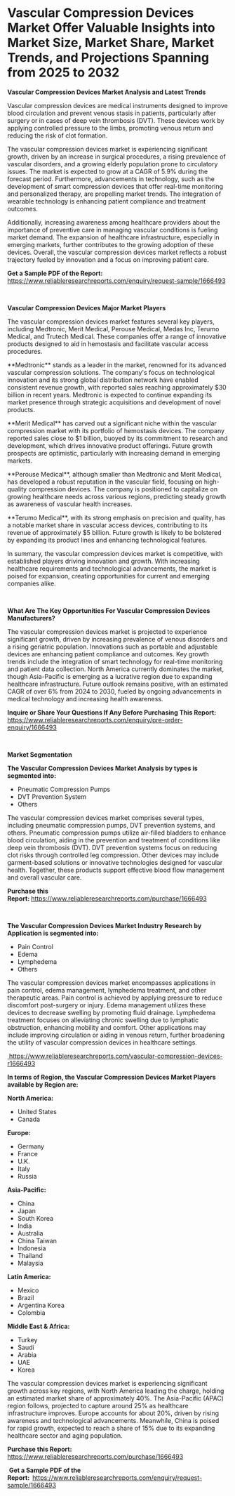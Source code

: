<p><h1>Vascular Compression Devices Market Offer Valuable Insights into Market Size, Market Share, Market Trends, and Projections Spanning from 2025 to 2032</h1></p><p><strong>Vascular Compression Devices Market Analysis and Latest Trends</strong></p>
<p><p>Vascular compression devices are medical instruments designed to improve blood circulation and prevent venous stasis in patients, particularly after surgery or in cases of deep vein thrombosis (DVT). These devices work by applying controlled pressure to the limbs, promoting venous return and reducing the risk of clot formation.</p><p>The vascular compression devices market is experiencing significant growth, driven by an increase in surgical procedures, a rising prevalence of vascular disorders, and a growing elderly population prone to circulatory issues. The market is expected to grow at a CAGR of 5.9% during the forecast period. Furthermore, advancements in technology, such as the development of smart compression devices that offer real-time monitoring and personalized therapy, are propelling market trends. The integration of wearable technology is enhancing patient compliance and treatment outcomes.</p><p>Additionally, increasing awareness among healthcare providers about the importance of preventive care in managing vascular conditions is fueling market demand. The expansion of healthcare infrastructure, especially in emerging markets, further contributes to the growing adoption of these devices. Overall, the vascular compression devices market reflects a robust trajectory fueled by innovation and a focus on improving patient care.</p></p>
<p><strong>Get a Sample PDF of the Report:&nbsp;</strong> <a href="https://www.reliableresearchreports.com/enquiry/request-sample/1666493?utm_campaign=3104&utm_medium=2&utm_source=Github&utm_content=ia&utm_term=16042025&utm_id=vascular-compression-devices">https://www.reliableresearchreports.com/enquiry/request-sample/1666493</a></p>
<p>&nbsp;</p>
<p><strong>Vascular Compression Devices Major Market Players</strong></p>
<p><p>The vascular compression devices market features several key players, including Medtronic, Merit Medical, Perouse Medical, Medas Inc, Terumo Medical, and Trutech Medical. These companies offer a range of innovative products designed to aid in hemostasis and facilitate vascular access procedures.</p><p>**Medtronic** stands as a leader in the market, renowned for its advanced vascular compression solutions. The company's focus on technological innovation and its strong global distribution network have enabled consistent revenue growth, with reported sales reaching approximately $30 billion in recent years. Medtronic is expected to continue expanding its market presence through strategic acquisitions and development of novel products.</p><p>**Merit Medical** has carved out a significant niche within the vascular compression market with its portfolio of hemostasis devices. The company reported sales close to $1 billion, buoyed by its commitment to research and development, which drives innovative product offerings. Future growth prospects are optimistic, particularly with increasing demand in emerging markets.</p><p>**Perouse Medical**, although smaller than Medtronic and Merit Medical, has developed a robust reputation in the vascular field, focusing on high-quality compression devices. The company is positioned to capitalize on growing healthcare needs across various regions, predicting steady growth as awareness of vascular health increases.</p><p>**Terumo Medical**, with its strong emphasis on precision and quality, has a notable market share in vascular access devices, contributing to its revenue of approximately $5 billion. Future growth is likely to be bolstered by expanding its product lines and enhancing technological features.</p><p>In summary, the vascular compression devices market is competitive, with established players driving innovation and growth. With increasing healthcare requirements and technological advancements, the market is poised for expansion, creating opportunities for current and emerging companies alike.</p></p>
<p>&nbsp;</p>
<p><strong>What Are The Key Opportunities For Vascular Compression Devices Manufacturers?</strong></p>
<p><p>The vascular compression devices market is projected to experience significant growth, driven by increasing prevalence of venous disorders and a rising geriatric population. Innovations such as portable and adjustable devices are enhancing patient compliance and outcomes. Key growth trends include the integration of smart technology for real-time monitoring and patient data collection. North America currently dominates the market, though Asia-Pacific is emerging as a lucrative region due to expanding healthcare infrastructure. Future outlook remains positive, with an estimated CAGR of over 6% from 2024 to 2030, fueled by ongoing advancements in medical technology and increasing health awareness.</p></p>
<p><strong>Inquire or Share Your Questions If Any Before Purchasing This Report:</strong> <a href="https://www.reliableresearchreports.com/enquiry/pre-order-enquiry/1666493?utm_campaign=3104&utm_medium=2&utm_source=Github&utm_content=ia&utm_term=16042025&utm_id=vascular-compression-devices">https://www.reliableresearchreports.com/enquiry/pre-order-enquiry/1666493</a></p>
<p>&nbsp;</p>
<p><strong>Market Segmentation</strong></p>
<p><strong>The Vascular Compression Devices Market Analysis by types is segmented into:</strong></p>
<p><ul><li>Pneumatic Compression Pumps</li><li>DVT Prevention System</li><li>Others</li></ul></p>
<p><p>The vascular compression devices market comprises several types, including pneumatic compression pumps, DVT prevention systems, and others. Pneumatic compression pumps utilize air-filled bladders to enhance blood circulation, aiding in the prevention and treatment of conditions like deep vein thrombosis (DVT). DVT prevention systems focus on reducing clot risks through controlled leg compression. Other devices may include garment-based solutions or innovative technologies designed for vascular health. Together, these products support effective blood flow management and overall vascular care.</p></p>
<p><strong>Purchase this Report:&nbsp;</strong><a href="https://www.reliableresearchreports.com/purchase/1666493?utm_campaign=3104&utm_medium=2&utm_source=Github&utm_content=ia&utm_term=16042025&utm_id=vascular-compression-devices">https://www.reliableresearchreports.com/purchase/1666493</a></p>
<p>&nbsp;</p>
<p><strong>The Vascular Compression Devices Market Industry Research by Application is segmented into:</strong></p>
<p><ul><li>Pain Control</li><li>Edema</li><li>Lymphedema</li><li>Others</li></ul></p>
<p><p>The vascular compression devices market encompasses applications in pain control, edema management, lymphedema treatment, and other therapeutic areas. Pain control is achieved by applying pressure to reduce discomfort post-surgery or injury. Edema management utilizes these devices to decrease swelling by promoting fluid drainage. Lymphedema treatment focuses on alleviating chronic swelling due to lymphatic obstruction, enhancing mobility and comfort. Other applications may include improving circulation or aiding in venous return, further broadening the utility of vascular compression devices in healthcare settings.</p></p>
<p><a href="https://www.reliableresearchreports.com/vascular-compression-devices-r1666493?utm_campaign=3104&utm_medium=2&utm_source=Github&utm_content=ia&utm_term=16042025&utm_id=vascular-compression-devices">&nbsp;https://www.reliableresearchreports.com/vascular-compression-devices-r1666493</a></p>
<p><strong>In terms of Region, the Vascular Compression Devices Market Players available by Region are:</strong></p>
<p>
    <p> <strong> North America: </strong>
        <ul>
            <li>United States</li>
            <li>Canada</li>
        </ul>
        </p> 
    <p> <strong> Europe: </strong>
        <ul>
            <li>Germany</li>
            <li>France</li>
            <li>U.K.</li>
            <li>Italy</li>
            <li>Russia</li>
        </ul>
        </p> 
    <p> <strong> Asia-Pacific: </strong>
        <ul>
            <li>China</li>
            <li>Japan</li>
            <li>South Korea</li>
            <li>India</li>
            <li>Australia</li>
            <li>China Taiwan</li>
            <li>Indonesia</li>
            <li>Thailand</li>
            <li>Malaysia</li>
        </ul>
        </p> 
    <p> <strong> Latin America: </strong>
        <ul>
            <li>Mexico</li>
            <li>Brazil</li>
            <li>Argentina Korea</li>
            <li>Colombia</li>
        </ul>
        </p> 
    <p> <strong> Middle East & Africa: </strong>
        <ul>
            <li>Turkey</li>
            <li>Saudi</li>
            <li>Arabia</li>
            <li>UAE</li>
            <li>Korea</li>
        </ul>
    </p>
    </p>
<p><p>The vascular compression devices market is experiencing significant growth across key regions, with North America leading the charge, holding an estimated market share of approximately 40%. The Asia-Pacific (APAC) region follows, projected to capture around 25% as healthcare infrastructure improves. Europe accounts for about 20%, driven by rising awareness and technological advancements. Meanwhile, China is poised for rapid growth, expected to reach a share of 15% due to its expanding healthcare sector and aging population.</p></p>
<p><strong>Purchase this Report: </strong><a href="https://www.reliableresearchreports.com/purchase/1666493?utm_campaign=3104&utm_medium=2&utm_source=Github&utm_content=ia&utm_term=16042025&utm_id=vascular-compression-devices">https://www.reliableresearchreports.com/purchase/1666493</a></p>
<p>&nbsp;<strong>Get a Sample PDF of the Report:&nbsp;&nbsp;</strong><a href="https://www.reliableresearchreports.com/enquiry/request-sample/1666493?utm_campaign=3104&utm_medium=2&utm_source=Github&utm_content=ia&utm_term=16042025&utm_id=vascular-compression-devices">https://www.reliableresearchreports.com/enquiry/request-sample/1666493</a></p>
<p><strong></strong></p>
<p><p></p><p></p><p></p></p>